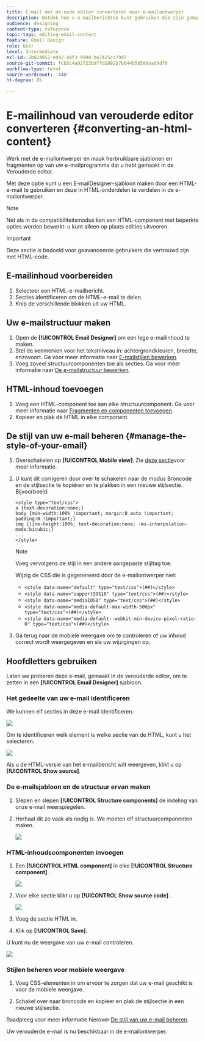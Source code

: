 ```yaml
---
title: E-mail met de oude editor converteren naar e-mailontwerper
description: Ontdek hoe u e-mailberichten kunt gebruiken die zijn gemaakt in de E-mail van de Oudere Editor naar de e-mailontwerper.
audience: designing
content-type: reference
topic-tags: editing-email-content
feature: Email Design
role: User
level: Intermediate
exl-id: 2b024052-ed42-44f3-9990-be7425cc79d7
source-git-commit: fcb5c4a92f23bdffd1082b7b044b5859dead9d70
workflow-type: tm+mt
source-wordcount: '440'
ht-degree: 8%

---
```


# E-mailinhoud van verouderde editor converteren {#converting-an-html-content}

Werk met de e-mailontwerper en maak herbruikbare sjablonen en fragmenten op van uw e-mailprogramma dat u hebt gemaakt in de Verouderde editor.

Met deze optie kunt u een E-mailDesigner-sjabloon maken door een HTML-e-mail te gebruiken en deze in HTML-onderdelen te verdelen in de e-mailontwerper.

>[!NOTE]
>
>Net als in de compatibiliteitsmodus kan een HTML-component met beperkte opties worden bewerkt: u kunt alleen op plaats edities uitvoeren.

>[!IMPORTANT]
>
>Deze sectie is bedoeld voor geavanceerde gebruikers die vertrouwd zijn met HTML-code.

## E-mailinhoud voorbereiden

1. Selecteer een HTML-e-mailbericht.
1. Secties identificeren om de HTML-e-mail te delen.
1. Knip de verschillende blokken uit uw HTML.

## Uw e-mailstructuur maken

1. Open de **[!UICONTROL Email Designer]**  om een lege e-mailinhoud te maken.
1. Stel de kenmerken voor het tekstniveau in: achtergrondkleuren, breedte, enzovoort. Ga voor meer informatie naar [E-mailstijlen bewerken](../../designing/using/styles.md).
1. Voeg zoveel structuurcomponenten toe als secties. Ga voor meer informatie naar [De e-mailstructuur bewerken](../../designing/using/designing-from-scratch.md#defining-the-email-structure).

## HTML-inhoud toevoegen

1. Voeg een HTML-component toe aan elke structuurcomponent. Ga voor meer informatie naar [Fragmenten en componenten toevoegen](../../designing/using/designing-from-scratch.md#defining-the-email-structure).
1. Kopieer en plak de HTML in elke component.

## De stijl van uw e-mail beheren {#manage-the-style-of-your-email}

1. Overschakelen op **[!UICONTROL Mobile view]**. Zie [deze sectie](../../designing/using/plain-text-html-modes.md#switching-to-mobile-view)voor meer informatie.

1. U kunt dit corrigeren door over te schakelen naar de modus Broncode en de stijlsectie te kopiëren en te plakken in een nieuwe stijlsectie. Bijvoorbeeld:

   ```
   <style type="text/css">
   a {text-decoration:none;}
   body {min-width:100% !important; margin:0 auto !important; padding:0 !important;}
   img {line-height:100%; text-decoration:none; -ms-interpolation-mode:bicubic;}
   ...
   </style>
   ```

   >[!NOTE]
   >
   >Voeg vervolgens de stijl in een andere aangepaste stijltag toe.
   >
   >Wijzig de CSS die is gegenereerd door de e-mailontwerper niet:
   >
   >* `<style data-name="default" type="text/css">(##)</style>`
   >* `<style data-name="supportIOS10" type="text/css">(##)</style>`
   >* `<style data-name="mediaIOS8" type="text/css">(##)</style>`
   >* `<style data-name="media-default-max-width-500px" type="text/css">(##)</style>`
   >* `<style data-name="media-default--webkit-min-device-pixel-ratio-0" type="text/css">(##)</style>`

1. Ga terug naar de mobiele weergave om te controleren of uw inhoud correct wordt weergegeven en sla uw wijzigingen op.

## Hoofdletters gebruiken

Laten we proberen deze e-mail, gemaakt in de verouderde editor, om te zetten in een **[!UICONTROL Email Designer]** sjabloon.

### Het gedeelte van uw e-mail identificeren

We kunnen elf secties in deze e-mail identificeren.

![](assets/html-dce-view-mail.png)

Om te identificeren welk element is welke sectie van de HTML, kunt u het selecteren.

![](assets/breadcrumbs.png)

Als u de HTML-versie van het e-mailbericht wilt weergeven, klikt u op **[!UICONTROL Show source]**.

### De e-mailsjabloon en de structuur ervan maken

1. Slepen en slepen **[!UICONTROL Structure components]**  de indeling van onze e-mail weerspiegelen.

1. Herhaal dit zo vaak als nodig is. We moeten elf structuurcomponenten maken.

   ![](assets/structure-components-migration.png)

### HTML-inhoudscomponenten invoegen

1. Een **[!UICONTROL HTML component]**  in elke **[!UICONTROL Structure component]** .

   ![](assets/html-components.png)

1. Voor elke sectie klikt u op **[!UICONTROL Show source code]** .

   ![](assets/show-source-code.png)

1. Voeg de sectie HTML in.

1. Klik op **[!UICONTROL Save]**.

U kunt nu de weergave van uw e-mail controleren.

![](assets/migrated-email-result.png)

### Stijlen beheren voor mobiele weergave

1. Voeg CSS-elementen in om ervoor te zorgen dat uw e-mail geschikt is voor de mobiele weergave.

1. Schakel over naar broncode en kopieer en plak de stijlsectie in een nieuwe stijlsectie.

Raadpleeg voor meer informatie hierover [De stijl van uw e-mail beheren](#manage-the-style-of-your-email).

Uw verouderde e-mail is nu beschikbaar in de e-mailontwerper.
